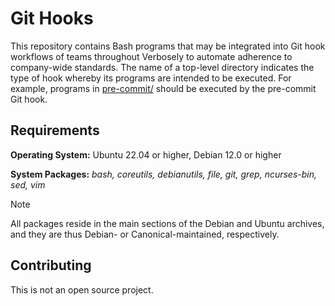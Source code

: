 # Git Hooks

This repository contains Bash programs that may be integrated into Git hook
workflows of teams throughout Verbosely to automate adherence to company-wide
standards. The name of a top-level directory indicates the type of hook whereby
its programs are intended to be executed. For example, programs in
[pre-commit/](pre-commit/) should be executed by the pre-commit Git hook.

## Requirements

**Operating System:** Ubuntu 22.04 or higher, Debian 12.0 or higher

**System Packages:** *bash, coreutils, debianutils, file, git, grep,
ncurses-bin, sed, vim*

> [!NOTE]
> All packages reside in the main sections of the Debian and Ubuntu archives, and
> they are thus Debian- or Canonical-maintained, respectively.

## Contributing

This is not an open source project.

